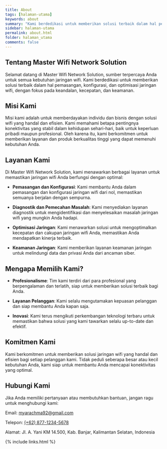 ```yaml
---
title: About
tags: [halaman-utama]
keywords: about
summary: "Kami berdedikasi untuk memberikan solusi terbaik dalam hal pemasangan, konfigurasi, dan optimisasi jaringan wifi, dengan fokus pada keandalan, kecepatan, dan keamanan."
sidebar: halaman-utama
permalink: about.html
folder: halaman_utama
comments: false
---
```


## Tentang Master Wifi Network Solution

Selamat datang di Master Wifi Network Solution, sumber terpercaya Anda untuk semua kebutuhan jaringan wifi. Kami berdedikasi untuk memberikan solusi terbaik dalam hal pemasangan, konfigurasi, dan optimisasi jaringan wifi, dengan fokus pada keandalan, kecepatan, dan keamanan.

## Misi Kami

Misi kami adalah untuk memberdayakan individu dan bisnis dengan solusi wifi yang handal dan efisien. Kami memahami betapa pentingnya konektivitas yang stabil dalam kehidupan sehari-hari, baik untuk keperluan pribadi maupun profesional. Oleh karena itu, kami berkomitmen untuk memberikan layanan dan produk berkualitas tinggi yang dapat memenuhi kebutuhan Anda.

## Layanan Kami

Di Master Wifi Network Solution, kami menawarkan berbagai layanan untuk memastikan jaringan wifi Anda berfungsi dengan optimal:

- **Pemasangan dan Konfigurasi**: Kami membantu Anda dalam pemasangan dan konfigurasi jaringan wifi dari nol, memastikan semuanya berjalan dengan sempurna.

- **Diagnostik dan Pemecahan Masalah**: Kami menyediakan layanan diagnostik untuk mengidentifikasi dan menyelesaikan masalah jaringan wifi yang mungkin Anda hadapi.

- **Optimisasi Jaringan**: Kami menawarkan solusi untuk mengoptimalkan kecepatan dan cakupan jaringan wifi Anda, memastikan Anda mendapatkan kinerja terbaik.

- **Keamanan Jaringan**: Kami memberikan layanan keamanan jaringan untuk melindungi data dan privasi Anda dari ancaman siber.

## Mengapa Memilih Kami?

- **Profesionalisme**: Tim kami terdiri dari para profesional yang berpengalaman dan terlatih, siap untuk memberikan solusi terbaik bagi Anda.

- **Layanan Pelanggan**: Kami selalu mengutamakan kepuasan pelanggan dan siap membantu Anda kapan saja.

- **Inovasi**: Kami terus mengikuti perkembangan teknologi terbaru untuk memastikan bahwa solusi yang kami tawarkan selalu up-to-date dan efektif.

## Komitmen Kami

Kami berkomitmen untuk memberikan solusi jaringan wifi yang handal dan efisien bagi setiap pelanggan kami. Tidak peduli seberapa besar atau kecil kebutuhan Anda, kami siap untuk membantu Anda mencapai konektivitas yang optimal.

## Hubungi Kami

Jika Anda memiliki pertanyaan atau membutuhkan bantuan, jangan ragu untuk menghubungi kami:

Email: <a href="mailto:myarachma92@gmail.com">myarachma92@gmail.com</a>

Telepon: <a href="wa.me/6287764241047">(+62) 877-1234-5678</a>

Alamat: Jl. A. Yani KM 14.500, Kab. Banjar, Kalimantan Selatan, Indonesia

{% include links.html %}
